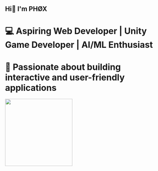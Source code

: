 ## Hi👋 I'm PHØX
# 💻 Aspiring Web Developer | Unity Game Developer | AI/ML Enthusiast  
# 🎯 Passionate about building interactive and user-friendly applications
<img src="Assets/Hollow Knight.gif" width="220">


<!--
**PHOX-9/PHOX-9** is a ✨ _special_ ✨ repository because its `README.md` (this file) appears on your GitHub profile.

Here are some ideas to get you started:

- 🔭 I’m currently working on ...
- 🌱 I’m currently learning ...
- 👯 I’m looking to collaborate on ...
- 🤔 I’m looking for help with ...
- 💬 Ask me about ...
- 📫 How to reach me: ...
- 😄 Pronouns: ...
- ⚡ Fun fact: ...
  -->
